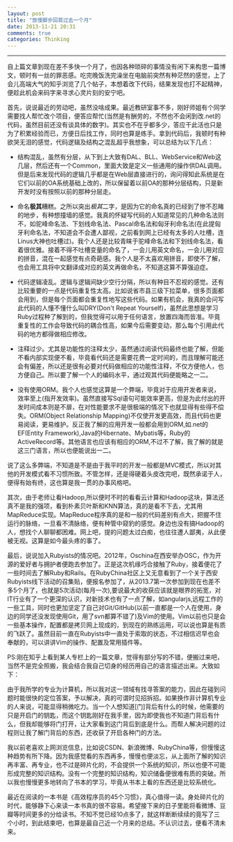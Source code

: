 ```yaml
---
layout: post
title: "放慢脚步回首过去一个月"
date: 2013-11-21 20:31
comments: true
categories: Thinking
---
```

---
自上篇文章到现在差不多快一个月了，也因各种琐碎的事情没有闲下来构思一篇博文，顿时有一丝的罪恶感。吃完晚饭洗完澡坐在电脑前突然有种茫然的感觉，上了会儿高端大气的知乎浏览了几个帖子，本想着改下代码，结果发现也打不起精神，便趁此机会来码字来寻求心灵片刻的安宁吧。

首先，说说最近的劳动吧，虽然没啥成果。最近教研室事不多，刚好师姐有个同学需要找人帮忙改个项目，便答应帮忙(当然是有酬劳的，不然也不会闲到改.net的代码，虽然目前还没有谈具体的数字)。其实也不在乎都多少，答应干此活也只是为了积累经验而已，方便日后找工作，同时也算是练手。拿到代码后，我顿时有种欲哭无泪的感觉，代码逻辑及结构之混乱超乎我想象，可以总结为以下几点：

<!-- more -->

- 结构混乱，虽然有分层，从下到上大致有DAL、BLL、WebService和Web这几层，然后还有一个Common，里面大致是定义一些通用的操作供DAL调用。但是后来发现代码的逻辑几乎都是在Web层直接进行的，询问得知此系统是在它们以前的OA系统基础上改的，所以保留着以前OA的那种分层结构，只是新开发时没有按照以前的那种分层走。

- 命名**极其**糟糕。之所以突出*极其*二字，是因为它的命名真的已经到了惨不忍睹的地步，有种想撞墙的感觉。我真的怀疑写代码的人知道常见的几种命名法则不，如驼峰命名法、下划线命名法、Pascal命名法和匈牙利命名法(在此提匈牙利命名法，不知道会不会遭人鄙视，之前看到网上已经有太多的人吐槽，连Linus大神也吐槽过)。我个人还是比较青睐于驼峰命名法和下划线命名法，看着很优雅。接着不得不吐槽变量的命名了，一会儿用英文命名，一会儿用对应的拼音，混在一起感觉有点奇葩感。我个人是不太喜欢用拼音，即使不了解，也会用工具将中文翻译成对应的英文再做命名，不知道这算不算强迫症。

- 代码逻辑凌乱。逻辑与逻辑间缺少空行分隔，所以有种目不忍视的感觉。还有比较重要的一点是代码重复性太高。比如说省市县三级下拉菜单，很多页面都会用到，但是每个页面都会重复性地写这些代码。如果有机会，我真的会问写此代码的人懂不懂什么叫DRY(Don't Repeat Yourself)，虽然此思想是学习Ruby过程种了解到的，但我觉得可以用于任何语言，放置四海而皆准。毕竟重复性的工作会导致代码的耦合性高，如果今后需要变动，那么每个引用此代码的地方都得做相应修改。

- 注释过少。尤其是功能性的注释太少，虽然通过阅读代码最终也能了解，但能不看内部实现便不看，毕竟看代码还是需要花费一定时间的，而且理解可能还会有偏差，所以还是很有必要对代码做相应的功能性注释，不仅方便他人，也方便自己。所以要了解一个人的编码水平，通过观其代码便能略之一二。

- 没有使用ORM。我个人也感觉这算是一个弊端，毕竟对于应用开发者来说，效率至上(指开发效率)。虽然直接写Sql语句可能效率更高，但是为此付出的开发时间成本则是不扉，在对性能要求不是很极端的情况下也就显得有些得不偿失。ORM(Object Relationship Mapping)不仅使开发更高效，而且代码也更易阅读，更易维护。反正我了解的应用开发一般都会用到ORM,如.net的EF(Entity Framework),Java的Hibernate、Mybatis等，Ruby的ActiveRecord等。其他语言也应该有相应的ORM,不过不了解，我了解的就是这三门语言，所以也便能说出一二。

说了这么多弊端，不知道是不是由于我平时的开发一般都是MVC模式，所以对其他的开发模式看不习惯所致。不管怎样，还是得硬着头皮改完吧，既然承诺于人，便得有始有终，这也算是我一贯的办事风格吧。

其次，由于老师让看Hadoop,所以便时不时的看看云计算和Hadoop这块，算法还真不是我的强项，看到朴素贝叶斯和KNN算法，真的是看不下去，尤其用MapReduce实现。MapReduce程序真的是和一般的代码差别有点大，把握不住运行的脉络，一旦看不清脉络，便有种管中窥豹的感觉。身边也没有搞Hadoop的人，想找个人聊聊都困难。网上吧，提的问题太过白痴，也往往遭人鄙夷，从此便被无视。这算是如今最头疼的事了。

最后，说说加入Rubyists的情况吧。2012年，Oschina在西安举办OSC，作为开源的爱好者与拥护者便跑去参加了。正是这次机缘巧合接触了Ruby，接着便花了一些时间去了解Ruby和Rails。在RubyChina社区上又无意看到了一个关于西安Rubyists线下活动的召集贴，便报名参加了，从2013.7第一次参加到现在也差不多5个月了，也就是5次活动(每月一次),要说最大的收获应该就是眼界的拓宽，对IT行业有了一个更深的认识，对新技术也有了一点了解，如angularjs,远程工作的一些工具，同时也更加坚定了自己对Git/GitHub(以前一直都是一个人在使用，身边的同学还没发现使用Git，用了svn都算不错了)及Vim的使用。Vim以前也只是会一些基本操作，配置都是拷贝网上现成的，到现在的熟练运用，可以说也算是有质的飞跃了。虽然目前一直在Rubyists中一直处于索取的状态，不过相信迟早也会奉献的，可以讲讲Vim的操作、配置及常用插件等。

PS:刚在知乎上看到某人专栏上的一篇文章，觉得有部分写的不错，便搬过来吧，当然不是完全照搬，我会结合我自己切身的经历用自己的语言描述出来。大致如下：

由于我所学的专业为计算机，所以我对这一领域有找寻答案的能力，因此在碰到问题时能很快的定位答案，予以解决，真的可谓时见招拆招。如果换作非计算机专业的人来说，可能显得稍微吃力。当一个人想知道[门]背后有什么的时候，他需要的只是开启门的钥匙，而这个钥匙刚好在我手里，因为即使我也不知道门背后有什么，但我却能够将门打开，让大家看到这门背后到底是什么。而帮人解决问题的过程则让我了解门背后的东西，还收获了开启各种门的方法。

我以前老喜欢上网浏览信息，比如说CSDN、新浪微博、RubyChina等，但慢慢这种趋势有所下降。因为我感觉看的东西再多，慢慢也便淡忘，从上面所了解的知识再丰富、再专业，也不过是碎片化的，不会提供一个系统的知识，所以也便不可能形成完整的知识结构。没有一个完整的知识结构，知识储备便很难有质的突破。所以我也慢慢更多地转向了书本的学习，毕竟从书本上看的东西还是比较系统化。

最近在阅读的一本书是《高效程序员的45个习惯》，真心值得一读。身处碎片化的时代，能够静下心来读一本书真的很不容易。希望接下来的日子里能将看微博、豆瓣等时间更多的分给读书。不知不觉已经10点多了，就这样断断续续的竟写了三个小时，到此结束吧，也算是最自己近一个月来的总结。不认识过去，便看不清未来。
